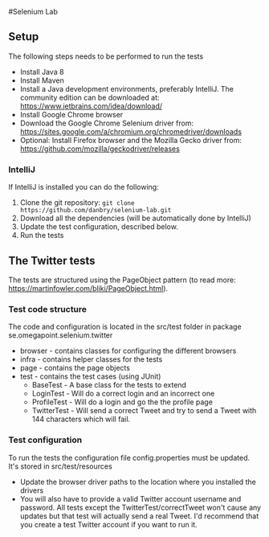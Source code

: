 #Selenium Lab
## Setup
The following steps needs to be performed to run the tests
* Install Java 8
* Install Maven
* Install a Java development environments, preferably IntelliJ. The community edition can be downloaded at: https://www.jetbrains.com/idea/download/
* Install Google Chrome browser
* Download the Google Chrome Selenium driver from: https://sites.google.com/a/chromium.org/chromedriver/downloads
* Optional: Install Firefox browser and the Mozilla Gecko driver from: https://github.com/mozilla/geckodriver/releases

### IntelliJ
If IntelliJ is installed you can do the following:
 1. Clone the git repository: `git clone https://github.com/danbry/selenium-lab.git`
 2. Download all the dependencies (will be automatically done by IntelliJ)
 3. Update the test configuration, described below.
 4. Run the tests
 
 

 ## The Twitter tests
 The tests are structured using the PageObject pattern (to read more: https://martinfowler.com/bliki/PageObject.html). 
 
 ### Test code structure
 The code and configuration is located in the src/test folder in package se.omegapoint.selenium.twitter
 * browser - contains classes for configuring the different browsers
 * infra - contains helper classes for the tests
 * page - contains the page objects
 * test - contains the test cases (using JUnit)
    * BaseTest - A base class for the tests to extend
    * LoginTest - Will do a correct login and an incorrect one
    * ProfileTest - Will do a login and go the the profile page
    * TwitterTest - Will send a correct Tweet and try to send a Tweet with 144 characters which will fail.
 
 ### Test configuration
 To run the tests the configuration file config.properties must be updated. It's stored in src/test/resources
 * Update the browser driver paths to the location where you installed the drivers
 * You will also have to provide a valid Twitter account username and password. All tests except the TwitterTest/correctTweet won't cause any updates but that test will actually send a real Tweet. I'd recommend that you create a test Twitter account if you want to run it. 
 